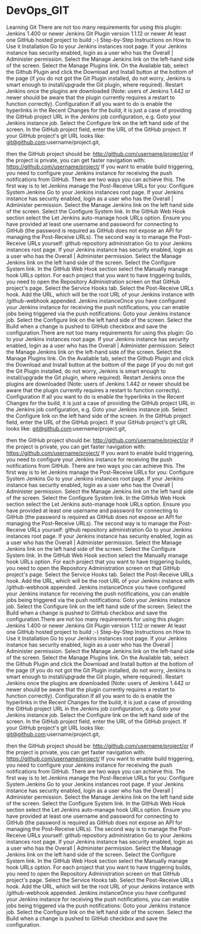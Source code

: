 # DevOps_GIT
Learning Git
There are not too many requirements for using this plugin:
Jenkins 1.400 or newer
Jenkins Git Plugin version 1.1.12 or newer
At least one GitHub hosted project to build ;-)
Step-by-Step Instructions on How to Use it
Installation
Go to your Jenkins instances root page.
If your Jenkins instance has security enabled, login as a user who has the Overall | Administer permission.
Select the Manage Jenkins link on the left-hand side of the screen.
Select the Manage Plugins link.
On the Available tab, select the Github Plugin and click the Download and Install button at the bottom of the page (if you do not got the Git Plugin installed, do not worry, Jenkins is smart enough to install/upgrade the Git plugin, where required).
Restart Jenkins once the plugins are downloaded (Note: users of Jenkins 1.442 or newer should be aware that the plugin currently requires a restart to function correctly).
Configuration
If all you want to do is enable the hyperlinks in the Recent Changes for the build, it is just a case of providing the GitHub project URL in the Jenkins job configuration, e.g.
Goto your Jenkins instance job.
Select the Configure link on the left hand side of the screen.
In the GitHub project field, enter the URL of the GitHub project. If your GitHub project's git URL looks like: git@github.com:username/project.git,

then the GitHub project should be: http://github.com/username/project/or if the project is private, you can get faster navigation with: https://github.com/username/project/
If you want to enable build triggering, you need to configure your Jenkins instance for receiving the push notifications from GitHub. There are two ways you can achieve this. The first way is to let Jenkins manage the Post-Receive URLs for you:
Configure System Jenkins
Go to your Jenkins instances root page.
If your Jenkins instance has security enabled, login as a user who has the Overall | Administer permission.
Select the Manage Jenkins link on the left hand side of the screen.
Select the Configure System link.
In the GitHub Web Hook section select the Let Jenkins auto-manage hook URLs option.
Ensure you have provided at least one username and password for connecting to GitHub (the password is required as GitHub does not expose an API for managing the Post-Receive URLs).
The second way is to manage the Post-Receive URLs yourself:
github repository administration
Go to your Jenkins instances root page.
If your Jenkins instance has security enabled, login as a user who has the Overall | Administer permission.
Select the Manage Jenkins link on the left hand side of the screen.
Select the Configure System link.
In the GitHub Web Hook section select the Manually manage hook URLs option.
For each project that you want to have triggering builds, you need to open the Repository Administration screen on that GitHub project's page.
Select the Service Hooks tab.
Select the Post-Receive URLs hook.
Add the URL, which will be the root URL of your Jenkins instance with /github-webhook appended.
Jenkins instanceOnce you have configured your Jenkins instance for receiving the push notifications, you can enable jobs being triggered via the push notifications:
Goto your Jenkins instance job.
Select the Configure link on the left hand side of the screen.
Select the Build when a change is pushed to GitHub checkbox and save the configuration.There are not too many requirements for using this plugin:
Go to your Jenkins instances root page.
If your Jenkins instance has security enabled, login as a user who has the Overall | Administer permission.
Select the Manage Jenkins link on the left-hand side of the screen.
Select the Manage Plugins link.
On the Available tab, select the Github Plugin and click the Download and Install button at the bottom of the page (if you do not got the Git Plugin installed, do not worry, Jenkins is smart enough to install/upgrade the Git plugin, where required).
Restart Jenkins once the plugins are downloaded (Note: users of Jenkins 1.442 or newer should be aware that the plugin currently requires a restart to function correctly).
Configuration
If all you want to do is enable the hyperlinks in the Recent Changes for the build, it is just a case of providing the GitHub project URL in the Jenkins job configuration, e.g.
Goto your Jenkins instance job.
Select the Configure link on the left hand side of the screen.
In the GitHub project field, enter the URL of the GitHub project. If your GitHub project's git URL looks like: git@github.com:username/project.git,

then the GitHub project should be: http://github.com/username/project/or if the project is private, you can get faster navigation with: https://github.com/username/project/
If you want to enable build triggering, you need to configure your Jenkins instance for receiving the push notifications from GitHub. There are two ways you can achieve this. The first way is to let Jenkins manage the Post-Receive URLs for you:
Configure System Jenkins
Go to your Jenkins instances root page.
If your Jenkins instance has security enabled, login as a user who has the Overall | Administer permission.
Select the Manage Jenkins link on the left hand side of the screen.
Select the Configure System link.
In the GitHub Web Hook section select the Let Jenkins auto-manage hook URLs option.
Ensure you have provided at least one username and password for connecting to GitHub (the password is required as GitHub does not expose an API for managing the Post-Receive URLs).
The second way is to manage the Post-Receive URLs yourself:
github repository administration
Go to your Jenkins instances root page.
If your Jenkins instance has security enabled, login as a user who has the Overall | Administer permission.
Select the Manage Jenkins link on the left hand side of the screen.
Select the Configure System link.
In the GitHub Web Hook section select the Manually manage hook URLs option.
For each project that you want to have triggering builds, you need to open the Repository Administration screen on that GitHub project's page.
Select the Service Hooks tab.
Select the Post-Receive URLs hook.
Add the URL, which will be the root URL of your Jenkins instance with /github-webhook appended.
Jenkins instanceOnce you have configured your Jenkins instance for receiving the push notifications, you can enable jobs being triggered via the push notifications:
Goto your Jenkins instance job.
Select the Configure link on the left hand side of the screen.
Select the Build when a change is pushed to GitHub checkbox and save the configuration.There are not too many requirements for using this plugin:
Jenkins 1.400 or newer
Jenkins Git Plugin version 1.1.12 or newer
At least one GitHub hosted project to build ;-)
Step-by-Step Instructions on How to Use it
Installation
Go to your Jenkins instances root page.
If your Jenkins instance has security enabled, login as a user who has the Overall | Administer permission.
Select the Manage Jenkins link on the left-hand side of the screen.
Select the Manage Plugins link.
On the Available tab, select the Github Plugin and click the Download and Install button at the bottom of the page (if you do not got the Git Plugin installed, do not worry, Jenkins is smart enough to install/upgrade the Git plugin, where required).
Restart Jenkins once the plugins are downloaded (Note: users of Jenkins 1.442 or newer should be aware that the plugin currently requires a restart to function correctly).
Configuration
If all you want to do is enable the hyperlinks in the Recent Changes for the build, it is just a case of providing the GitHub project URL in the Jenkins job configuration, e.g.
Goto your Jenkins instance job.
Select the Configure link on the left hand side of the screen.
In the GitHub project field, enter the URL of the GitHub project. If your GitHub project's git URL looks like: git@github.com:username/project.git,

then the GitHub project should be: http://github.com/username/project/or if the project is private, you can get faster navigation with: https://github.com/username/project/
If you want to enable build triggering, you need to configure your Jenkins instance for receiving the push notifications from GitHub. There are two ways you can achieve this. The first way is to let Jenkins manage the Post-Receive URLs for you:
Configure System Jenkins
Go to your Jenkins instances root page.
If your Jenkins instance has security enabled, login as a user who has the Overall | Administer permission.
Select the Manage Jenkins link on the left hand side of the screen.
Select the Configure System link.
In the GitHub Web Hook section select the Let Jenkins auto-manage hook URLs option.
Ensure you have provided at least one username and password for connecting to GitHub (the password is required as GitHub does not expose an API for managing the Post-Receive URLs).
The second way is to manage the Post-Receive URLs yourself:
github repository administration
Go to your Jenkins instances root page.
If your Jenkins instance has security enabled, login as a user who has the Overall | Administer permission.
Select the Manage Jenkins link on the left hand side of the screen.
Select the Configure System link.
In the GitHub Web Hook section select the Manually manage hook URLs option.
For each project that you want to have triggering builds, you need to open the Repository Administration screen on that GitHub project's page.
Select the Service Hooks tab.
Select the Post-Receive URLs hook.
Add the URL, which will be the root URL of your Jenkins instance with /github-webhook appended.
Jenkins instanceOnce you have configured your Jenkins instance for receiving the push notifications, you can enable jobs being triggered via the push notifications:
Goto your Jenkins instance job.
Select the Configure link on the left hand side of the screen.
Select the Build when a change is pushed to GitHub checkbox and save the configuration.
